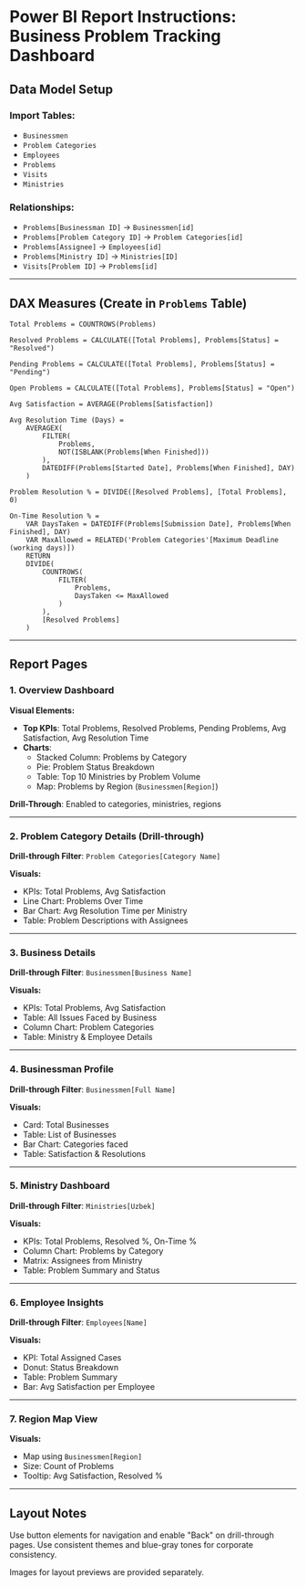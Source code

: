 
# Power BI Report Instructions: Business Problem Tracking Dashboard

## Data Model Setup

### Import Tables:
- `Businessmen`
- `Problem Categories`
- `Employees`
- `Problems`
- `Visits`
- `Ministries`

### Relationships:
- `Problems[Businessman ID]` → `Businessmen[id]`
- `Problems[Problem Category ID]` → `Problem Categories[id]`
- `Problems[Assignee]` → `Employees[id]`
- `Problems[Ministry ID]` → `Ministries[ID]`
- `Visits[Problem ID]` → `Problems[id]`

---

## DAX Measures (Create in `Problems` Table)
```dax
Total Problems = COUNTROWS(Problems)

Resolved Problems = CALCULATE([Total Problems], Problems[Status] = "Resolved")

Pending Problems = CALCULATE([Total Problems], Problems[Status] = "Pending")

Open Problems = CALCULATE([Total Problems], Problems[Status] = "Open")

Avg Satisfaction = AVERAGE(Problems[Satisfaction])

Avg Resolution Time (Days) = 
    AVERAGEX(
        FILTER(
            Problems,
            NOT(ISBLANK(Problems[When Finished]))
        ),
        DATEDIFF(Problems[Started Date], Problems[When Finished], DAY)
    )

Problem Resolution % = DIVIDE([Resolved Problems], [Total Problems], 0)

On-Time Resolution % = 
    VAR DaysTaken = DATEDIFF(Problems[Submission Date], Problems[When Finished], DAY)
    VAR MaxAllowed = RELATED('Problem Categories'[Maximum Deadline (working days)])
    RETURN
    DIVIDE(
        COUNTROWS(
            FILTER(
                Problems,
                DaysTaken <= MaxAllowed
            )
        ),
        [Resolved Problems]
    )
```

---

## Report Pages

### 1. Overview Dashboard

**Visual Elements:**
- **Top KPIs**: Total Problems, Resolved Problems, Pending Problems, Avg Satisfaction, Avg Resolution Time
- **Charts**:
  - Stacked Column: Problems by Category
  - Pie: Problem Status Breakdown
  - Table: Top 10 Ministries by Problem Volume
  - Map: Problems by Region (`Businessmen[Region]`)

**Drill-Through**: Enabled to categories, ministries, regions

---

### 2. Problem Category Details (Drill-through)

**Drill-through Filter**: `Problem Categories[Category Name]`

**Visuals:**
- KPIs: Total Problems, Avg Satisfaction
- Line Chart: Problems Over Time
- Bar Chart: Avg Resolution Time per Ministry
- Table: Problem Descriptions with Assignees

---

### 3. Business Details

**Drill-through Filter**: `Businessmen[Business Name]`

**Visuals:**
- KPIs: Total Problems, Avg Satisfaction
- Table: All Issues Faced by Business
- Column Chart: Problem Categories
- Table: Ministry & Employee Details

---

### 4. Businessman Profile

**Drill-through Filter**: `Businessmen[Full Name]`

**Visuals:**
- Card: Total Businesses
- Table: List of Businesses
- Bar Chart: Categories faced
- Table: Satisfaction & Resolutions

---

### 5. Ministry Dashboard

**Drill-through Filter**: `Ministries[Uzbek]`

**Visuals:**
- KPIs: Total Problems, Resolved %, On-Time %
- Column Chart: Problems by Category
- Matrix: Assignees from Ministry
- Table: Problem Summary and Status

---

### 6. Employee Insights

**Drill-through Filter**: `Employees[Name]`

**Visuals:**
- KPI: Total Assigned Cases
- Donut: Status Breakdown
- Table: Problem Summary
- Bar: Avg Satisfaction per Employee

---

### 7. Region Map View

**Visuals:**
- Map using `Businessmen[Region]`
- Size: Count of Problems
- Tooltip: Avg Satisfaction, Resolved %

---

## Layout Notes

Use button elements for navigation and enable "Back" on drill-through pages. Use consistent themes and blue-gray tones for corporate consistency.

Images for layout previews are provided separately.
